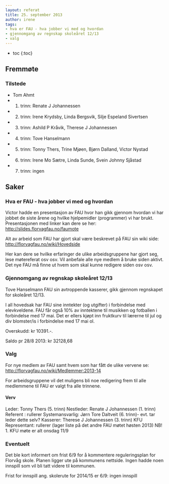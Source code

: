 ```yaml
---
layout: referat
title: 25. september 2013
author: irene
tags:
- hva er FAU - hva jobber vi med og hvordan
- gjennomgang av regnskap skoleåret 12/13
- valg
---
```



* toc
{:toc}

Fremmøte
--------

### Tilstede

-   Tom Ahmt
-   1. trinn: Renate J Johannessen
-   2. trinn: Irene Krydsby, Linda Bergsvik, Silje Espeland Sivertsen
-   3. trinn: Ashild P Kråvik, Therese J Johannessen
-   4. trinn: Tove Hanselmann
-   5. trinn: Tonny Thers, Trine Mjøen, Bjørn Dalland, Victor Nystad
-   6. trinn: Irene Mo Sætre, Linda Sunde, Svein Johnny Sjåstad
-   7. trinn: ingen

Saker
-----

### Hva er FAU - hva jobber vi med og hvordan

Victor hadde en presentasjon av FAU hvor han gikk gjennom hvordan vi har
jobbet de siste årene og hvilke hjelpemidler (programmer) vi har brukt.
Presentasjonen med linker kan dere se her:
<http://slides.florvagfau.no/faumote>

Alt av arbeid som FAU har gjort skal være beskrevet på FAU sin wiki
side: <http://florvagfau.no/wiki/Hovedside>

Her kan dere se hvilke erfaringer de ulike arbeidsgruppene har gjort
seg, lese møtereferat osv osv. Vil anbefale alle nye medlem å bruke
siden aktivt. Det nye FAU må finne ut hvem som skal kunne redigere siden
osv osv.

### Gjennomgang av regnskap skoleåret 12/13

Tove Hanselmann FAU sin avtroppende kasserer, gikk gjennom regnskapet
for skoleåret 12/13.

I all hovedsak har FAU sine inntekter (og utgifter) i forbindelse med
elevkveldene. FAU får også 10% av inntektene til musikken og fotballen i
forbindelse med 17 mai. Det er ellers kjøpt inn fruktkurv til lærerne
til jul og div blomster/is i forbindelse med 17 mai ol.

Overskudd: kr 10391.-.

Saldo pr 28/8 2013: kr 32128,68

### Valg

For nye medlem av FAU samt hvem som har fått de ulike vervene se:
<http://florvagfau.no/wiki/Medlemmer:2013-14>

For arbeidsgruppene vil det muligens bli noe redigering frem til alle
medlemmene til FAU er valgt fra alle trinnene.

#### Verv

Leder: Tonny Thers (5. trinn) Nestleder: Renate J Johannessen (1. trinn)
Referent : rullerer Systemansvarlig: Jørn Tore Daltveit (6. trinn)- evt.
tar leder dette selv? Kasserer: Therese J Johannessen (3. trinn) KFU
Representant: rullerer (lager liste på det andre FAU møtet høsten 2013)
NB! 1. KFU møte er alt onsdag 11/9

### Eventuelt

Det ble kort informert om frist 6/9 for å kommentere reguleringsplan for
Florvåg skole. Planen ligger ute på kommunens nettside. Ingen hadde noen
innspill som vil bli tatt videre til kommunen.

Frist for innspill ang. skolerute for 2014/15 er 6/9: ingen innspill